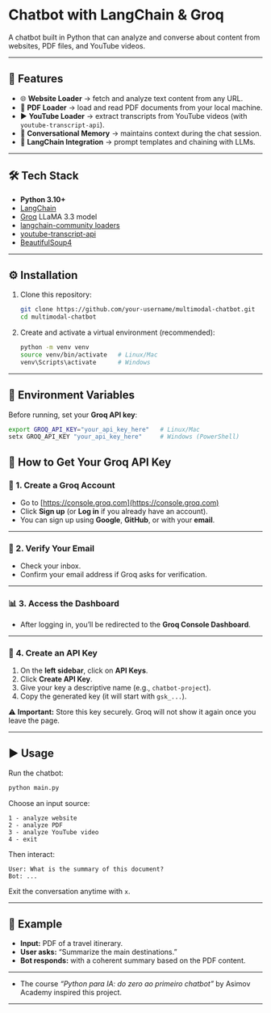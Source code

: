 # Chatbot with LangChain & Groq
A chatbot built in Python that can analyze and converse about content from websites, PDF files, and YouTube videos.

---

## 🚀 Features

* 🌐 **Website Loader** → fetch and analyze text content from any URL.
* 📄 **PDF Loader** → load and read PDF documents from your local machine.
* ▶️ **YouTube Loader** → extract transcripts from YouTube videos (with `youtube-transcript-api`).
* 💬 **Conversational Memory** → maintains context during the chat session.
* 🔗 **LangChain Integration** → prompt templates and chaining with LLMs.

---

## 🛠️ Tech Stack

* **Python 3.10+**
* [LangChain](https://www.langchain.com/)
* [Groq](https://groq.com/) LLaMA 3.3 model
* [langchain-community loaders](https://python.langchain.com/)
* [youtube-transcript-api](https://pypi.org/project/youtube-transcript-api/)
* [BeautifulSoup4](https://pypi.org/project/beautifulsoup4/)

---

## ⚙️ Installation

1. Clone this repository:

   ```bash
   git clone https://github.com/your-username/multimodal-chatbot.git
   cd multimodal-chatbot
   ```

2. Create and activate a virtual environment (recommended):

   ```bash
   python -m venv venv
   source venv/bin/activate   # Linux/Mac
   venv\Scripts\activate      # Windows
   ```
   
---

## 🔑 Environment Variables

Before running, set your **Groq API key**:

```bash
export GROQ_API_KEY="your_api_key_here"   # Linux/Mac
setx GROQ_API_KEY "your_api_key_here"     # Windows (PowerShell)
```

## 🔑 How to Get Your Groq API Key

### 📝 1. Create a Groq Account
* Go to [https://console.groq.com](https://console.groq.com)
* Click **Sign up** (or **Log in** if you already have an account).
* You can sign up using **Google**, **GitHub**, or with your **email**.
---
### 📧 2. Verify Your Email
* Check your inbox.
* Confirm your email address if Groq asks for verification.
---
### 📊 3. Access the Dashboard

* After logging in, you’ll be redirected to the **Groq Console Dashboard**.

---

### 🔐 4. Create an API Key

1. On the **left sidebar**, click on **API Keys**.
2. Click **Create API Key**.
3. Give your key a descriptive name (e.g., `chatbot-project`).
4. Copy the generated key (it will start with `gsk_...`).

⚠️ **Important:** Store this key securely. Groq will not show it again once you leave the page.

---

## ▶️ Usage

Run the chatbot:

```bash
python main.py
```

Choose an input source:

```
1 - analyze website
2 - analyze PDF
3 - analyze YouTube video
4 - exit
```

Then interact:

```
User: What is the summary of this document?
Bot: ...
```

Exit the conversation anytime with `x`.

---

## 📌 Example

* **Input:** PDF of a travel itinerary.
* **User asks:** “Summarize the main destinations.”
* **Bot responds:** with a coherent summary based on the PDF content.

---

* The course *“Python para IA: do zero ao primeiro chatbot”* by Asimov Academy inspired this project.

---
